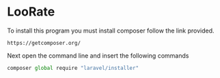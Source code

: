 # LooRate

To install this program you must install composer follow the link provided.
```
https://getcomposer.org/
```
Next open the command line and insert the following commands
```js
composer global require "laravel/installer"
```
